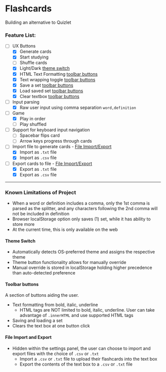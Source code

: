 # Flashcards
Building an alternative to Quizlet

### Feature List:
- [ ] UX Buttons
    - [x] Generate cards
    - [x] Start studying
    - [ ] Shuffle cards
    - [x] Light/Dark [theme switch](https://github.com/rbgk/flashcards/#theme-switch)
    - [x] HTML Text Formatting [toolbar buttons](https://github.com/rbgk/flashcards/#toolbar-buttons)
    - [x] Text wrapping toggle [toolbar buttons](https://github.com/rbgk/flashcards/#toolbar-buttons)
    - [x] Save a set [toolbar buttons](https://github.com/rbgk/flashcards/#toolbar-buttons)
    - [x] Load saved set [toolbar buttons](https://github.com/rbgk/flashcards/#toolbar-buttons)
    - [x] Clear textbox [toolbar buttons](https://github.com/rbgk/flashcards/#toolbar-buttons)
- [ ] Input parsing
    - [x] Raw user input using comma separation `word,definition`
- [ ] Game
    - [x] Play in order 
    - [ ] Play shuffled 
- [ ] Support for keyboard input navigation
    - [ ] Spacebar flips card
    - [ ] Arrow keys progress through cards
- [ ] Import file to generate cards - [File Import/Export](https://github.com/rbgk/flashcards/#import-export)
    - [x] Import as `.txt` file
    - [x] Import as `.csv` file
- [ ] Export cards to file - [File Import/Export](https://github.com/rbgk/flashcards/#toolbar-buttons)
    - [x] Export as `.txt` file
    - [x] Export as `.csv` file

---
### Known Limitations of Project
- When a word or definition includes a comma, only the 1st comma is parsed as the splitter, and any characters following the 2nd comma will not be included in definition  
- Browser localStorage option only saves (1) set, while it has ability to store more  
- At the current time, this is only available on the web  

#### Theme Switch
- Automatically detects OS-preferred theme and assigns the respective theme  
- Theme button functionality allows for manually override  
- Manual override is stored in localStorage holding higher precedence than auto-detected preference  

#### Toolbar buttons
A section of buttons aiding the user.  
- Text formatting from bold, italic, underline
  - HTML tags are NOT limited to bold, italic, underline. User can take advantage of `.innerHTML` and use supported HTML tags
- Saving and loading a set
- Clears the text box at one button click

#### File Import and Export
- Hidden within the settings panel, the user can choose to import and export files with the choice of `.csv` or `.txt`  
  - Import a `.csv` or `.txt` file to upload their flashcards into the text box  
  - Export the contents of the text box to a `.csv` or `.txt` file  